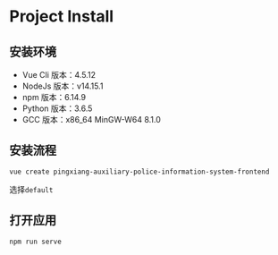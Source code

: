 # Project Install

## 安装环境

- Vue Cli 版本：4.5.12
- NodeJs 版本：v14.15.1
- npm 版本：6.14.9
- Python 版本：3.6.5
- GCC 版本：x86_64 MinGW-W64 8.1.0

## 安装流程

`vue create pingxiang-auxiliary-police-information-system-frontend`

选择`default`

## 打开应用

`npm run serve`
